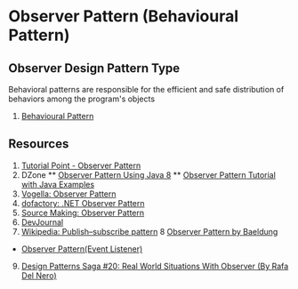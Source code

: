 # Observer Pattern (Behavioural Pattern)



## Observer Design Pattern Type

Behavioral patterns are responsible for the efficient and safe distribution of behaviors among the program's objects


1. [Behavioural Pattern](https://refactoring.guru/design-patterns/behavioral-patterns)



## Resources

1. [Tutorial Point - Observer Pattern](https://www.tutorialspoint.com/design_pattern/observer_pattern.htm)
2. DZone 
   ** [Observer Pattern Using Java 8](https://bluepenguinlist.com/2016/11/04/bash-scripting-tutorial/?fromTwitterID=nixCraft)
   ** [Observer Pattern Tutorial with Java Examples](https://dzone.com/articles/design-patterns-uncovered)
3. [Vogella: Observer Pattern](http://www.vogella.com/tutorials/DesignPatternObserver/article.html)
4. [dofactory: .NET Observer Pattern](http://www.dofactory.com/net/observer-design-pattern)
5. [Source Making: Observer Pattern](https://sourcemaking.com/design_patterns/observer)
6. [DevJournal](http://www.journaldev.com/1739/observer-design-pattern-in-java)
7. [Wikipedia: Publish–subscribe pattern](https://en.wikipedia.org/wiki/Publish%E2%80%93subscribe_pattern)
8 [Observer Pattern by Baeldung](http://www.baeldung.com/java-observer-pattern)
  * [Observer Pattern(Event Listener)](https://dzone.com/articles/the-observer-pattern-using-modern-java)
9. [Design Patterns Saga #20: Real World Situations With Observer (By Rafa Del Nero)](https://nobugsproject.com/2017/10/27/design-patterns-saga-20-real-world-situations-with-observer/)
